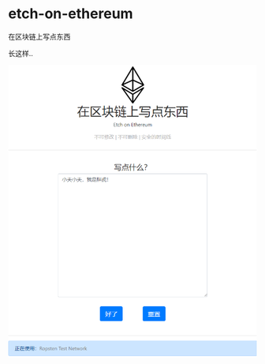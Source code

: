 # etch-on-ethereum
在区块链上写点东西

长这样..

![](https://github.com/Shaw-lib/etch-on-ethereum/raw/master/display.png "实例")

